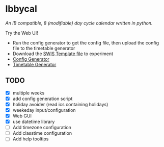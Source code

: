 # Ibbycal

_An IB compatible, 8 (modifiable) day cycle calendar written in python._

Try the Web UI!
- Run the config generator to get the config file, then upload the config file to the timetable generator
- Download the [SWIS Template file](swis-template.yaml) to experiment
- [Config Generator](https://share.streamlit.io/cookieuzen/ibbycal/web-generator.py)
- [Timetable Generator](https://share.streamlit.io/cookieuzen/ibbycal/web.py)

## TODO
- [x] multiple weeks
- [x] add config generation script
- [x] holiday avoider (read ics containing holidays)
- [x] weekeday input/configuration
- [x] Web GUI
- [x] use datetime library
- [ ] Add timezone configuration
- [ ] Add classtime configuration
- [ ] Add help tooltips
